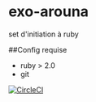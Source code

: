 # exo-arouna

set d'initiation à ruby

##Config requise

- ruby > 2.0
- git

[![CircleCI](https://circleci.com/gh/RSRBX07/exo-arouna.svg?style=svg)](https://circleci.com/gh/RSRBX07/exo-arouna)
